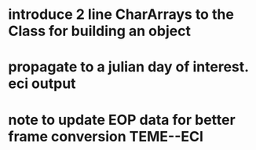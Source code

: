 # introduce 2 line CharArrays to the Class for building an object
# propagate to a julian day of interest. eci output
# note to update EOP data for better frame conversion TEME--ECI